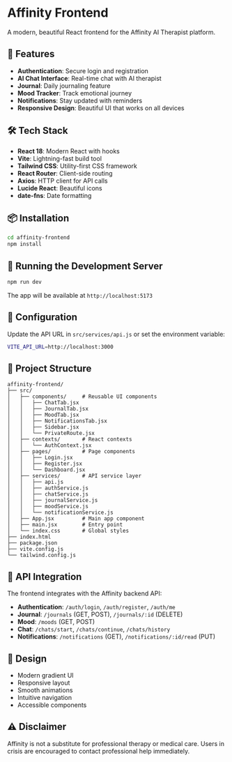 # Affinity Frontend

A modern, beautiful React frontend for the Affinity AI Therapist platform.

## 🚀 Features

- **Authentication**: Secure login and registration
- **AI Chat Interface**: Real-time chat with AI therapist
- **Journal**: Daily journaling feature
- **Mood Tracker**: Track emotional journey
- **Notifications**: Stay updated with reminders
- **Responsive Design**: Beautiful UI that works on all devices

## 🛠️ Tech Stack

- **React 18**: Modern React with hooks
- **Vite**: Lightning-fast build tool
- **Tailwind CSS**: Utility-first CSS framework
- **React Router**: Client-side routing
- **Axios**: HTTP client for API calls
- **Lucide React**: Beautiful icons
- **date-fns**: Date formatting

## 📦 Installation

```bash
cd affinity-frontend
npm install
```

## 🏃 Running the Development Server

```bash
npm run dev
```

The app will be available at `http://localhost:5173`

## 🔧 Configuration

Update the API URL in `src/services/api.js` or set the environment variable:

```bash
VITE_API_URL=http://localhost:3000
```

## 📁 Project Structure

```
affinity-frontend/
├── src/
│   ├── components/     # Reusable UI components
│   │   ├── ChatTab.jsx
│   │   ├── JournalTab.jsx
│   │   ├── MoodTab.jsx
│   │   ├── NotificationsTab.jsx
│   │   ├── Sidebar.jsx
│   │   └── PrivateRoute.jsx
│   ├── contexts/       # React contexts
│   │   └── AuthContext.jsx
│   ├── pages/          # Page components
│   │   ├── Login.jsx
│   │   ├── Register.jsx
│   │   └── Dashboard.jsx
│   ├── services/       # API service layer
│   │   ├── api.js
│   │   ├── authService.js
│   │   ├── chatService.js
│   │   ├── journalService.js
│   │   ├── moodService.js
│   │   └── notificationService.js
│   ├── App.jsx         # Main app component
│   ├── main.jsx        # Entry point
│   └── index.css       # Global styles
├── index.html
├── package.json
├── vite.config.js
└── tailwind.config.js
```

## 🔌 API Integration

The frontend integrates with the Affinity backend API:

- **Authentication**: `/auth/login`, `/auth/register`, `/auth/me`
- **Journal**: `/journals` (GET, POST), `/journals/:id` (DELETE)
- **Mood**: `/moods` (GET, POST)
- **Chat**: `/chats/start`, `/chats/continue`, `/chats/history`
- **Notifications**: `/notifications` (GET), `/notifications/:id/read` (PUT)

## 🎨 Design

- Modern gradient UI
- Responsive layout
- Smooth animations
- Intuitive navigation
- Accessible components

## ⚠️ Disclaimer

Affinity is not a substitute for professional therapy or medical care. Users in crisis are encouraged to contact professional help immediately.

